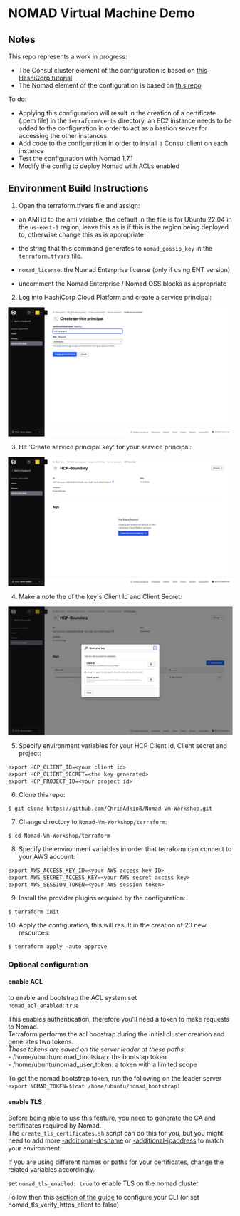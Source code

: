 # NOMAD Virtual Machine Demo

## Notes

This repo represents a work in progress:

- The Consul cluster element of the configuration is based on [this HashiCorp tutorial](https://developer.hashicorp.com/consul/tutorials/cloud-production/terraform-hcp-consul-provider)
- The Nomad element of the configuration is based on [this repo](https://github.com/chebelom/nomad-aws-demo/tree/main)

To do:

- Applying this configuration will result in the creation of a certificate (.pem file) in the ```terraform/certs``` directory, an EC2 instance needs to be added to the configuration
  in order to act as a bastion server for accessing the other instances.
- Add code to the configuration in order to install a Consul client on each instance
- Test the configuration with Nomad 1.7.1
- Modify the config to deploy Nomad with ACLs enabled

## Environment Build Instructions

1. Open the terraform.tfvars file and assign:
- an AMI id to the ami variable, the default in the file is for Ubuntu 22.04 in the ```us-east-1``` region, leave this as is if this is the region being deployed to,
  otherwise change this as is appropriate
   
- the string that this command generates to ```nomad_gossip_key``` in the ```terraform.tfvars``` file.
- `nomad_license`: the Nomad Enterprise license (only if using ENT version)
- uncomment the Nomad Enterprise / Nomad OSS blocks as appropriate

2. Log into HashiCorp Cloud Platform and create a service principal:
<img style="float: left; margin: 0px 15px 15px 0px;" src="https://github.com/ChrisAdkin8/Nomad-Vm-Workshop/blob/main/png_images/01-HCP-Consul-Sp.png?raw=true">

3. Hit 'Create service principal key' for your service principal:
<img style="float: left; margin: 0px 15px 15px 0px;" src="https://github.com/ChrisAdkin8/Nomad-Vm-Workshop/blob/main/png_images/02-HCP-Create-Sp-Key.png?raw=true">

4. Make a note the of the key's Client Id and Client Secret:
<img style="float: left; margin: 0px 15px 15px 0px;" src="https://github.com/ChrisAdkin8/Nomad-Vm-Workshop/blob/main/png_images/03-HCP-Sp-Key.png?raw=true">

5. Specify environment variables for your HCP Client Id, Client secret and project:
```
export HCP_CLIENT_ID=<your client id>
export HCP_CLIENT_SECRET=<the key generated>
export HCP_PROJECT_ID=<your project id>
```

6. Clone this repo:
```
$ git clone https://github.com/ChrisAdkin8/Nomad-Vm-Workshop.git
```

7. Change directory to ```Nomad-Vm-Workshop/terraform```:
```
$ cd Nomad-Vm-Workshop/terraform
```

8. Specify the environment variables in order that terraform can connect to your AWS account:
```
export AWS_ACCESS_KEY_ID=<your AWS access key ID>
export AWS_SECRET_ACCESS_KEY=<your AWS secret access key>
export AWS_SESSION_TOKEN=<your AWS session token>
```

9. Install the provider plugins required by the configuration:
```
$ terraform init
```
    
10. Apply the configuration, this will result in the creation of 23 new resources:
```
$ terraform apply -auto-approve
```    

### Optional configuration
#### enable ACL  
to enable and bootstrap the ACL system set  
`nomad_acl_enabled`: `true` 

This enables authentication, therefore you'll need a token to make requests to Nomad.  
Terraform performs the acl boostrap during the initial cluster creation and generates two tokens.  
*These tokens are saved on the server leader at these paths:*  
    - /home/ubuntu/nomad_bootstrap: the bootstap token  
    - /home/ubuntu/nomad_user_token: a token with a limited scope

To get the nomad bootstrap token, run the following on the leader server  
`export NOMAD_TOKEN=$(cat /home/ubuntu/nomad_bootstrap)`


#### enable TLS  
Before being able to use this feature, you need to generate the CA and certificates required by Nomad.  
The `create_tls_certificates.sh` script can do this for you, but you might need to add more [-additional-dnsname](https://developer.hashicorp.com/nomad/docs/commands/tls/cert-create#additional-dnsname) or [-additional-ipaddress](https://developer.hashicorp.com/nomad/docs/commands/tls/cert-create#additional-ipaddress) to match your environment.


If you are using different names or paths for your certificates, change the related variables accordingly.

set `nomad_tls_enabled: true` to enable TLS on the nomad cluster

Follow then this [section of the guide](https://developer.hashicorp.com/nomad/tutorials/transport-security/security-enable-tls#running-with-tls) to configure your CLI (or set nomad_tls_verify_https_client to false)      
